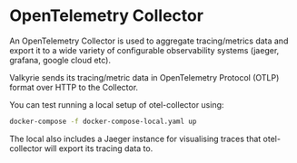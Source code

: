# OpenTelemetry Collector

An OpenTelemetry Collector is used to aggregate tracing/metrics data and export it to a wide variety of configurable
observability systems (jaeger, grafana, google cloud etc).

Valkyrie sends its tracing/metric data in OpenTelemetry Protocol (OTLP) format over HTTP to the Collector.

You can test running a local setup of otel-collector using:

```bash
docker-compose -f docker-compose-local.yaml up
```

The local also includes a Jaeger instance for visualising traces that otel-collector will export its tracing data to.
